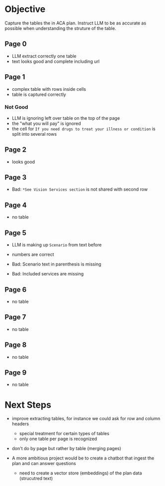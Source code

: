 # Objective

Capture the tables the in ACA plan. Instruct LLM to be as accurate as possible when understanding the struture of the table.

## Page 0

- LLM extract correctly one table
- text looks good and complete including url

## Page 1

- complex table with rows inside cells
- table is captured correctly

### Not Good

- LLM is ignoring left over table on the top of the page
- the "what you will pay" is ignored
- the cell for `If you need drugs to treat your illness or condition` is split into several rows


## Page 2

- looks good

## Page 3

- Bad: `*See Vision Services section` is not shared with second row

## Page 4

- no table

## Page 5

- LLM is making up `Scenario` from text before
- numbers are correct

- Bad: Scenario text in parenthesis is missing
- Bad: Included services are missing

## Page 6

- no table

## Page 7

- no table

## Page 8

- no table

## Page 9
- no table


# Next Steps

- improve extracting tables, for instance we could ask for row and column headers
    - special treatment for certain types of tables
    - only one table per page is recognized

- don't do by page but rather by table (merging pages)

- A more ambitious project would be to create a chatbot that ingest the plan and can answer questions
    - need to create a vector store (embeddings) of the plan data (strucutred text)
    